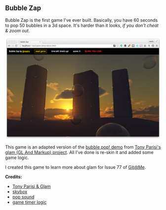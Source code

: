 ## Bubble Zap

Bubble Zap is the first game I've ever built. Basically, you have 60 seconds to pop 50 bubbles in a 3d space. It's harder than it looks, _if you don't cheat & zoom out_.

![gameplay screenshot](bzap1.png)

This game is an adapted version of the [bubble pop! demo](http://tparisi.github.io/glam/demos/bubblepop.html) from [Tony Parisi's glam (GL And Markup) project](https://github.com/tparisi/glam). All I've done is re-skin it and added some game logic.

I created this game to learn more about glam for Issue 77 of [Git@Me](http://gitat.me).

**Credits:**

- [Tony Parisi & Glam](https://github.com/tparisi/glam)
- [skybox](http://www.redsorceress.com/skybox.html)
- [pop sound](http://soundbible.com/2067-Blop.html)
- [game timer logic](http://stackoverflow.com/questions/9989285/javascript-countdown-timer-and-display-text)
